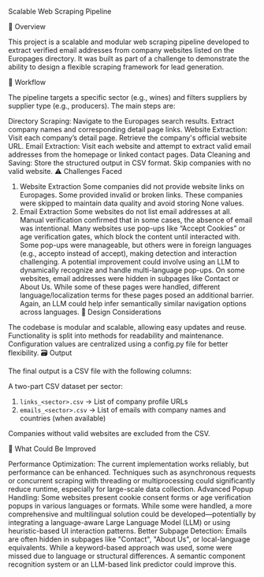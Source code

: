 Scalable Web Scraping Pipeline

📌 Overview

This project is a scalable and modular web scraping pipeline developed to extract verified email addresses from company websites listed on the Europages directory. It was built as part of a challenge to demonstrate the ability to design a flexible scraping framework for lead generation.

🚀 Workflow

The pipeline targets a specific sector (e.g., wines) and filters suppliers by supplier type (e.g., producers). The main steps are:

Directory Scraping:
Navigate to the Europages search results.
Extract company names and corresponding detail page links.
Website Extraction:
Visit each company’s detail page.
Retrieve the company's official website URL.
Email Extraction:
Visit each website and attempt to extract valid email addresses from the homepage or linked contact pages.
Data Cleaning and Saving:
Store the structured output in CSV format.
Skip companies with no valid website.
⚠️ Challenges Faced

1. Website Extraction
Some companies did not provide website links on Europages.
Some provided invalid or broken links.
These companies were skipped to maintain data quality and avoid storing None values.
2. Email Extraction
Some websites do not list email addresses at all.
Manual verification confirmed that in some cases, the absence of email was intentional.
Many websites use pop-ups like “Accept Cookies” or age verification gates, which block the content until interacted with.
Some pop-ups were manageable, but others were in foreign languages (e.g., accepto instead of accept), making detection and interaction challenging.
A potential improvement could involve using an LLM to dynamically recognize and handle multi-language pop-ups.
On some websites, email addresses were hidden in subpages like Contact or About Us.
While some of these pages were handled, different language/localization terms for these pages posed an additional barrier.
Again, an LLM could help infer semantically similar navigation options across languages.
🧠 Design Considerations

The codebase is modular and scalable, allowing easy updates and reuse.
Functionality is split into methods for readability and maintenance.
Configuration values are centralized using a config.py file for better flexibility.
🗃️ Output

The final output is a CSV file with the following columns:

A two-part CSV dataset per sector:

1. `links_<sector>.csv` → List of company profile URLs
2. `emails_<sector>.csv` → List of emails with company names and countries (when available)

Companies without valid websites are excluded from the CSV.

🧩 What Could Be Improved

Performance Optimization:
The current implementation works reliably, but performance can be enhanced. Techniques such as asynchronous requests or concurrent scraping with threading or multiprocessing could significantly reduce runtime, especially for large-scale data collection.
Advanced Popup Handling:
Some websites present cookie consent forms or age verification popups in various languages or formats. While some were handled, a more comprehensive and multilingual solution could be developed—potentially by integrating a language-aware Large Language Model (LLM) or using heuristic-based UI interaction patterns.
Better Subpage Detection:
Emails are often hidden in subpages like "Contact", "About Us", or local-language equivalents. While a keyword-based approach was used, some were missed due to language or structural differences. A semantic component recognition system or an LLM-based link predictor could improve this.